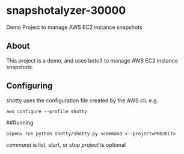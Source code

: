 # snapshotalyzer-30000
Demo Project to manage AWS EC2 instance snapshots

## About

This project is a demo, and uses boto3 to manage AWS EC2 instance snapshots.

## Configuring

shotty uses the configuration file created by the AWS cli. e.g.

`aws configure --profile shotty`

##Running

`pipenv run python shotty/shotty.py <command <--project=PROJECT>`

*command* is list, start, or stop
*project* is optional
 
